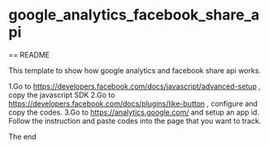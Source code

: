 # google_analytics_facebook_share_api

== README

This template to show how google analytics and facebook share api works.

1.Go to https://developers.facebook.com/docs/javascript/advanced-setup , copy the javascript SDK 
2.Go to https://developers.facebook.com/docs/plugins/like-button , configure and copy the codes.
3.Go to https://analytics.google.com/ and setup an app id. Follow the instruction and paste codes into 
  the page that you want to track.

The end